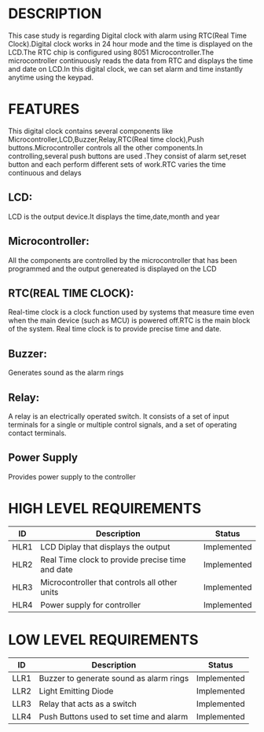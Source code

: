 # DESCRIPTION

This case study is regarding Digital clock with alarm using RTC(Real Time Clock).Digital clock works in 24 hour mode and the time is displayed on the LCD.The RTC chip is configured using 8051 Microcontroller.The microcontroller continuously reads the data from RTC and displays the time and date on LCD.In this digital clock, we can set alarm and time instantly anytime using the keypad.

# FEATURES

This digital clock contains several components like Microcontroller,LCD,Buzzer,Relay,RTC(Real time clock),Push buttons.Microcontroller controls all the other components.In controlling,several push buttons are used .They consist of alarm set,reset button and each perform different sets of work.RTC varies the time continuous and delays
## LCD: 
LCD is the output device.It displays the time,date,month and year
## Microcontroller:
All the components are controlled by the microcontroller that has been programmed and the output genereated is displayed on the LCD
## RTC(REAL TIME CLOCK):
Real-time clock is a clock function used by systems that measure time even when the main device (such as MCU) is powered off.RTC is the main block of the system. Real time clock is to provide precise time and date.
## Buzzer:
Generates sound as the alarm rings
## Relay:
A relay is an electrically operated switch. It consists of a set of input terminals for a single or multiple control signals, and a set of operating contact terminals.
 ## Power Supply
 Provides power supply to the controller

# HIGH LEVEL REQUIREMENTS
| ID  |  Description                                      | Status     | 
| ----|  -----------------------------------------        |----------  |
| HLR1| LCD Diplay that displays the output               | Implemented|
| HLR2| Real Time clock to provide precise time and date  | Implemented|
| HLR3| Microcontroller that controls all other units     | Implemented|
| HLR4| Power supply for controller                       | Implemented|


# LOW LEVEL REQUIREMENTS
| ID  |  Description                                      | Status     | 
| ----|  -----------------------------------------        |----------  |
| LLR1| Buzzer to generate sound as alarm rings           | Implemented|
| LLR2| Light Emitting Diode                              | Implemented|
| LLR3| Relay that acts as a switch                       | Implemented|  
| LLR4| Push Buttons used to set time and alarm           | Implemented|  